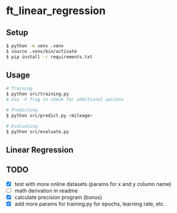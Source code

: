 # ft_linear_regression

## Setup
```bash
$ python -m venv .venv
$ source .venv/bin/activate
$ pip install -r requirements.txt
```

## Usage
```bash
# Training
$ python src/training.py
# Use -h flag to check for additional options

# Predicting
$ python src/predict.py <mileage>

# Evaluating
$ python src/evaluate.py

```

## Linear Regression


## TODO
- [x] test with more online datasets (params for x and y column name)
- [ ] math derivation in readme
- [x] calculate precision program (bonus)
- [x] add more params for training.py for epochs, learning rate, etc.
